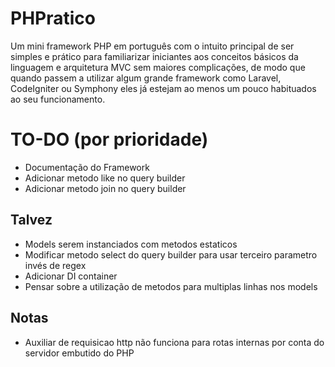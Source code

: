 # PHPratico
Um mini framework PHP em português com o intuito principal de ser simples e prático para familiarizar iniciantes aos conceitos básicos da linguagem e arquitetura MVC sem maiores complicações, de modo que quando passem a utilizar algum grande framework como Laravel, CodeIgniter ou Symphony eles já estejam ao menos um pouco habituados ao seu funcionamento.

# TO-DO (por prioridade)
   - Documentação do Framework
   - Adicionar metodo like no query builder
   - Adicionar metodo join no query builder

   ## Talvez
   - Models serem instanciados com metodos estaticos
   - Modificar metodo select do query builder para usar terceiro parametro invés de regex
   - Adicionar DI container
   - Pensar sobre a utilização de metodos para multiplas linhas nos models
   
   ## Notas
   - Auxiliar de requisicao http não funciona para rotas internas por conta do servidor embutido do PHP

   